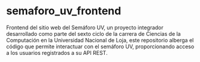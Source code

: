 # semaforo_uv_frontend
Frontend del sitio web del Semáforo UV, un proyecto integrador  desarrollado como parte del sexto ciclo de la carrera de Ciencias de la Computación en la Universidad Nacional de Loja, este repositorio alberga el código que permite interactuar con el semáforo UV, proporcionando acceso a los usuarios registrados a su API REST.